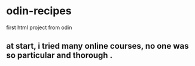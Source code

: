 # odin-recipes
first html project from odin

## at start, i tried many online courses, no one was so particular and thorough .
